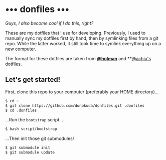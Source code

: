 ••• donfiles •••
================

*Guys, I also become cool if I do this, right?*

These are my dotfiles that I use for developing. Previously, I used to manually
sync my dotfiles first by hand, then by symlinking files from a git repo. While
the latter worked, it still took time to symlink everything up on a new computer.

The format for these dotfiles are taken from
**[@holman](https://github.com/holman/dotfiles)** and
**[@achiu's](https://github.com/achiu/dotfiles) dotfiles.

Let's get started!
------------------

First, clone this repo to your computer (preferably your HOME directory)...

```bash
$ cd ~
$ git clone https://github.com/donokuda/donfiles.git .donfiles
$ cd .donfiles
```

...Run the `bootstrap` script...

```bash
$ bash script/bootstrap
```

...Then init those git submodules!

```bash
$ git submodule init
$ git submodule update
```


